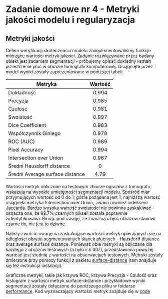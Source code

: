 # Zadanie domowe nr 4 - Metryki jakości modelu i regularyzacja

## Metryki jakości

Celem weryfikacji skuteczności modelu zaimplementowaliśmy funkcje mierzące wartości metryk jakości. Zadanie rozwiązywane przez badany obiekt jest zadaniem segmentacji - próbujemy opisać dokładny kształt przestrzenie płuc w obrazie tomografii komputerowej. Osiągnięte przez model wyniki zostały zaprezentowane w poniższej tabeli.


| Metryka                               | Wartość       |
| ------------------------------------- |:-------------:|
| Dokładność                            | 0.994         |
| Precyzja                              | 0.985         |
| Czułość                               | 0.981         |
| Swoistość                             | 0.997         |
| Dice Coefficient                      | 0.983         |
| Współczynnik Giniego                  | 0.978         |
| ROC (AUC)                             | 0.989         |
| Pixel Accuracy                        | 0.994         |
| Intersection over Union               | 0.967         |
| Średni Hausdorff distance             | 0             |
| Średni Average surface distance       | 4.79          |

Wartości metryk obliczone na testowym zbiorze ograzów z tomografu wskazują na wysokie umiejętności segmentacji modelu. Spośród miar przyjmujących wartość od 0 do 1, gdzie pożądana jest 1, najniższą wartość osiągnęła metryka Intersection over Union, zwana również indeksem Jaccarda. Bardzo wysoka wartość swoistości nie powinna zaskakiwać - oznacza ona, że 99.7% czarnych pikseli została poprawnie zidentyfikowana. Biorąc pod uwagę, że znaczną część obrazów stanowi czarne tło, nie jest to dziwne.

Należy zwrócić uwagę na zaskakujące wartości metryk opierających się na odległości obrysu segmentowanych tkanek płucnych - Hausdorff distance oraz average surface distance. Ponieważ obie metryki są obliczane dla każdego z obrazów testowych (a było ich 307), przedstawiona powyżej wartość jest średnią z wartości na obserwacjach testowych. Metryki zostały zmierzone przy pomocy funkcji z pakietu [surface-distance](https://github.com/deepmind/surface-distance) (tam znajduje się też instrukcja instalacji).

Graficzne metryki, takie jak krzywa ROC, krzywa Precyzja - Czułość oraz histogram z wartości metryk surface-distance i przykładowe wyniki segmentacji zostały dołączone do poniższego pliku w folderze [performance](./performance). Kod wyznaczający wartości metryk znajduje się w [code](./code)
